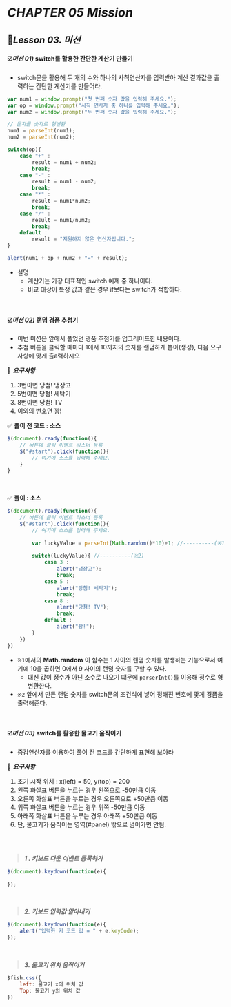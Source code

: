 # _CHAPTER 05 Mission_ 



## :name_badge:_Lesson 03. 미션_

#### :ballot_box_with_check:_미션 01)_ switch를 활용한 간단한 계산기 만들기

- switch문을 활용해 두 개의 수와 하나의 사칙연산자를 입력받아 계산 결과값을 출력하는 간단한 계산기를 만들어라.

```javascript
var num1 = window.prompt("첫 번째 숫자 값을 입력해 주세요.");
var op = window.prompt("사칙 연사자 중 하나를 입력해 주세요.");
var num2 = window.prompt("두 번째 숫자 값을 입력해 주세요.");

// 문자를 숫자로 형변환
num1 = parseInt(num1);
num2 = parseInt(num2);

switch(op){
    case "+" :
        result = num1 + num2;
        break;
    case "-" :
        result = num1 - num2;
        break;
    case "*" :
        result = num1*num2;
        break;
    case "/" :
        result = num1/num2;
        break;
    default :
        result = "지원하지 않은 연산자입니다.";
}

alert(num1 + op + num2 + "=" + result);
```

- 설명
  - 계산기는 가장 대표적인 switch 예제 중 하나이다.
  - 비교 대상이 특정 값과 같은 경우 if보다는 switch가 적합하다.

<br>

#### :ballot_box_with_check:_미션 02)_ 랜덤 경품 추첨기

- 이번 미션은 앞에서 풀었던 경품 추첨기를 업그레이드한 내용이다.
- 추첨 버튼을 클릭할 때마다 1에서 10까지의 숫자를 랜덤하게 뽑아(생성), 다음 요구사항에 맞게 출a력하시오

:paperclip: ***요구사항***

1. 3번이면 당첨! 냉장고
2. 5번이면 당첨! 세탁기
3. 8번이면 당첨! TV
4. 이외의 번호면 꽝!

:white_check_mark: **풀이 전 코드 : 소스** 

```javascript
$(document).ready(function(){
    // 버튼에 클릭 이벤트 리스너 등록
    $("#start").click(function(){
        // 여기에 소스를 입력해 주세요.
    }
}
```

<br>

:white_check_mark: **풀이 : 소스** 

```javascript
$(document).ready(function(){
    // 버튼에 클릭 이벤트 리스너 등록
    $("#start").click(function(){
        // 여기에 소스를 입력해 주세요.
        
        var luckyValue = parseInt(Math.random()*10)+1; //----------(※1)
        
        switch(luckyValue){ //----------(※2)
            case 3 : 
                alert("냉장고");
                break;
            case 5 :
                alert("당첨! 세탁기");
                break;
            case 8 :
                alert("당첨! TV");
                break;
            default : 
                alert("꽝!");            
        }
    })
})
```

- `※1`에서의 **Math.random** 이 함수는 1 사이의 랜덤 숫자를 발생하는 기능으로서 여기에 10을 곱하면 0에서 9 사이의 랜덤 숫자를 구할 수 있다. 
  - 대신 값이 정수가 아닌 소수로 나오기 떄문에 `parserInt()`를 이용해 정수로 형변환한다.
- `※2` 앞에서 만든 랜덤 숫자를 switch문의 조건식에 넣어 정해진 번호에 맞게 경품을 출력해준다.

<br>

#### :ballot_box_with_check:_미션 03)_ switch를 활용한 물고기 움직이기

- 증감연산자를 이용하여 풀이 전 코드를 간단하게 표현해 보아라

:paperclip: ***요구사항***

1. 초기 시작 위치 : x(left) = 50, y(top) = 200
2. 왼쪽 화살표 버튼을 누르는 경우 왼쪽으로 -50만큼 이동
3. 오른쪽 화살표 버튼을 누르는 경우 오른쪽으로 +50만큼 이동
4. 위쪽 화살표 버튼을 누르는 경우 위쪽 -50만큼 이동
5. 아래쪽 화살표 버튼을 누루는 경우 아래쪽 +50만큼 이동
6. 단, 물고기가 움직이는 영역(#panel) 밖으로 넘어가면 안됨.

```javascript
```

<br>

> ***1 . 키보드 다운 이벤트 등록하기***

```javascript
$(document).keydown(function(e){
    
});
```

<br>

> ***2. 키보드 입력값 알아내기***

```javascript
$(document).keydown(function(e){
    alert("입력한 키 코드 값 = " + e.keyCode);    
});
```

<br>

> ***3. 물고기 위치 움직이기***

```javascript
$fish.css({
    left: 물고기 x의 위치 값
    Top: 물고기 y의 위치 값
})